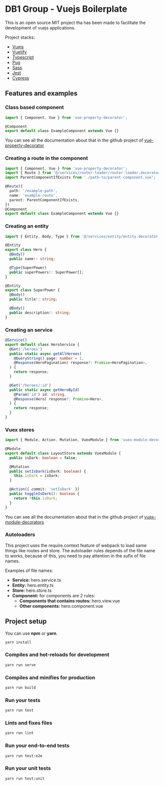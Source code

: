 # DB1 Group - Vuejs Boilerplate

This is an open source MIT project tha has been made to facilitate the development of vuejs applications.

Project stacks:

* [Vuejs](https://vuejs.org/)
* [Vuetify](https://vuetifyjs.com)
* [Typescript](https://www.typescriptlang.org/)
* [Pug](https://pugjs.org)
* [Sass](https://sass-lang.com/)
* [Jest](https://jestjs.io/)
* [Cypress](https://www.cypress.io/)

## Features and examples

### Class based component
``` typescript
import { Component, Vue } from 'vue-property-decorator';

@Component
export default class ExampleComponent extends Vue {}
```

You can see all the documentation about that in the github project of [vue-property-decorator](https://github.com/kaorun343/vue-property-decorator)

### Creating a route in the component
``` typescript
import { Component, Vue } from 'vue-property-decorator';
import { Route } from '@/services/router-loader/router-loader.decorator';
import ParentComponentIfExists from './path-to/parent-component.vue';

@Route({
  path: '/example-path',
  name: 'example-route',
  parent: ParentComponentIfExists,
})
@Component
export default class ExampleComponent extends Vue {}
```

### Creating an entity
``` typescript
import { Entity, Body, Type } from '@/services/entity/entity.decorator';

@Entity
export class Hero {
  @Body()
  public name!: string;

  @Type(SuperPower)
  public superPowers!: SuperPower[];
}

@Entity
export class SuperPower {
  @Body()
  public title!: string;

  @Body()
  public description!: string;
}
```

### Creating an service
``` typescript
@Service()
export default class HeroService {
  @Get('/heroes')
  public static async getAllHeroes(
    @QueryString() page: number = 1,
    @Response(HeroPagination) response?: Promise<HeroPagination>,
  ) {
    return response;
  }

  @Get('/heroes/:id')
  public static async getHeroById(
    @Param('id') id: string,
    @Response(Hero) response?: Promise<Hero>,
  ) {
    return response;
  }
}
```

### Vuex stores
``` typescript
import { Module, Action, Mutation, VuexModule } from 'vuex-module-decorators';

@Module
export default class LayoutStore extends VuexModule {
  public isDark: boolean = false;

  @Mutation
  public setIsDark(isDark: boolean) {
    this.isDark = isDark;
  }

  @Action({ commit: 'setIsDark' })
  public toggleIsDark(): boolean {
    return !this.isDark;
  }
}
```

You can see all the documentation about that in the github project of [vuex-module-decorators](https://github.com/championswimmer/vuex-module-decorators)

### Autoloaders

This project uses the require.context feature of webpack to load same things like routes and store. The autoloader rules depends of the file name to works, because of this, you need to pay attention in the sufix of file names.

Examples of file names:
* **Service:** hero.service.ts
* **Entity:** hero.entity.ts
* **Store:** hero.store.ts
* **Component:** for components are 2 rules:
  * **Components that contains routes:** hero.view.vue
  * **Other components:** hero.component.vue

## Project setup

You can use **npm** or **yarn**.

``` bash
yarn install
```

### Compiles and hot-reloads for development
``` bash
yarn run serve
```

### Compiles and minifies for production
``` bash
yarn run build
```

### Run your tests
``` bash
yarn run test
```

### Lints and fixes files
``` bash
yarn run lint
```

### Run your end-to-end tests
``` bash
yarn run test:e2e
```

### Run your unit tests
``` bash
yarn run test:unit
```
